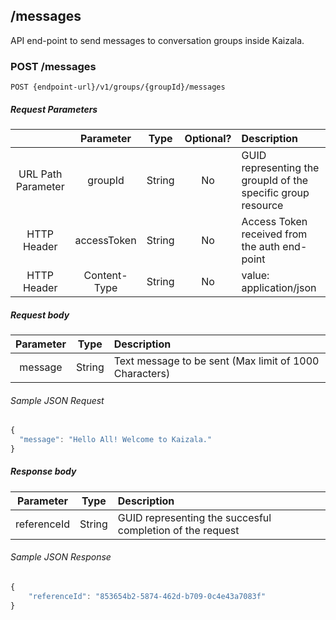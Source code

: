 ## /messages
API end-point to send messages to conversation groups inside Kaizala.

### POST /messages

    POST {endpoint-url}/v1/groups/{groupId}/messages

##### Request Parameters

|  | Parameter | Type | Optional? | Description |
| :---: | :---: | :---: | :---:	| :--- |
| URL Path Parameter | groupId | String | No | GUID representing the groupId of the specific group resource |
| HTTP Header | accessToken | String | No | Access Token received from the auth end-point |
| HTTP Header | Content-Type | String | No | value: application/json |

##### Request body

| Parameter | Type | Description |
| :---: | :---: | :--- |
| message | String | Text message to be sent (Max limit of 1000 Characters) |

###### Sample JSON Request

```javascript
{
  "message": "Hello All! Welcome to Kaizala."
}
```

##### Response body

| Parameter | Type | Description |
| :---: | :---: | :--- |
| referenceId | String | GUID representing the succesful completion of the request |

###### Sample JSON Response

```javascript
{
    "referenceId": "853654b2-5874-462d-b709-0c4e43a7083f"
}
```
